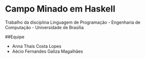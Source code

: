 # Campo Minado em Haskell
Trabalho da disciplina Linguagem de Programação - Engenharia de Computação - Universidade de Brasília

##Equipe
* Anna Thais Costa Lopes
* Aécio Fernandes Galiza Magalhães